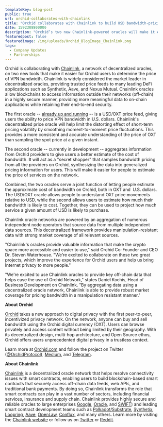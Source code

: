 ```yaml
---
templateKey: blog-post
public: true
url: orchid-collaborates-with-chainlink
title: "Orchid collaborates with Chainlink to build USD bandwidth-pricing oracles"
date: 1592308800000
description: "Orchid’s two new Chainlink-powered oracles will make it easier for people to understand the approximate U.S. dollar cost of VPN bandwidth"
featuredpost: false
featuredimage: /img/uploads/Orchid_BlogImage_Chainlink.png
tags:
  - Company Updates
  - Partnerships
---
```


Orchid is collaborating with [Chainlink](https://chain.link/), a network of decentralized oracles, on two new tools that make it easier for Orchid users to determine the price of VPN bandwidth. Chainlink is widely considered the market leader in decentralized oracles, providing trusted price feeds to many leading DeFi applications such as Synthetix, Aave, and Nexus Mutual. Chainlink oracles allow blockchains to access information outside their networks (off-chain) in a highly secure manner, providing more meaningful data to on-chain applications while retaining their end-to-end security.

The first oracle -- [already up and running](https://feeds.chain.link/) -- is a USD/OXT price feed, giving users the ability to price VPN bandwidth in U.S. dollars. Chainlink's decentralized price oracle will help limit the distorting effect of short-term pricing volatility by smoothing moment-to-moment price fluctuations. This provides a more consistent and accurate understanding of the price of OXT than sampling the spot price at a given instant.

The second oracle -- currently in development -- aggregates information from Orchid providers to give users a better estimate of the cost of bandwidth. It will act as a "secret shopper" that samples bandwidth pricing from all the providers on Orchid, synthesizing the data into generalized pricing information for users. This will make it easier for people to estimate the price of services on the network.

Combined, the two oracles serve a joint function of letting people estimate the approximate cost of bandwidth on Orchid, both in OXT and  U.S. dollars. The USD/OXT oracle allows people to understand OXT price movements relative to USD, while the second allows users to estimate how much their bandwidth is likely to cost. Together, they can be used to project how much service a given amount of USD is likely to purchase.

Chainlink oracle networks are powered by an aggregation of numerous independent node operators that source data from multiple independent data sources. This decentralized framework provides manipulation-resistant data with strong market coverage of all relevant sources.

"Chainlink's oracles provide valuable information that make the crypto space more accessible and easier to use," said Orchid Co-Founder and CEO Dr. Steven Waterhouse. "We're excited to collaborate on these two great projects, which improve the experience for Orchid users and help us bring Internet privacy to more people."

"We're excited to use Chainlink oracles to provide key off-chain data that helps ease the use of Orchid Network," states Daniel Kochis, Head of Business Development on Chainlink. "By aggregating data using a decentralized oracle network, Chainlink is able to provide robust market coverage for pricing bandwidth in a manipulation resistant manner."

**About Orchid**

[Orchid](https://www.orchid.com/) takes a new approach to digital privacy with the first peer-to-peer, incentivized privacy network. On the network, anyone can buy and sell bandwidth using the Orchid digital currency (OXT). Users can browse privately and access content without being limited by their geography. With its decentralized design, multi-hop architecture, and Open Source ethos, Orchid offers users unprecedented digital privacy in a trustless context.

Learn more at [Orchid.com](https://www.orchid.com/) and follow the project on Twitter ([@OrchidProtocol](https://twitter.com/orchidprotocol?lang=en)), [Medium](https://medium.com/orchid-labs), and [Telegram](https://www.t.me/OrchidOfficial).

**About Chainlink**

[Chainlink](https://chain.link) is a decentralized oracle network that helps resolve connectivity issues with smart contracts, enabling users to build blockchain-based smart contracts that securely access off-chain data feeds, web APIs, and traditional bank payments. By doing so, Chainlink transforms the role that smart contracts can play in a vast number of sectors, including financial services, insurance and supply chain. Chainlink provides highly secure and reliable oracles to large enterprises [Google](https://cloud.google.com/blog/products/data-analytics/building-hybrid-blockchain-cloud-applications-with-ethereum-and-google-cloud), [Oracle](https://www.forbes.com/sites/darrynpollock/2019/07/30/oracle-building-a-virtuous-cycle-of-innovation-with-start-ups-through-chainlink-and-blockchain/#34cfc294ffcc), and [SWIFT](https://create.smartcontract.com/sibos17)) and leading smart contract development teams such as [Polkadot/Substrate](https://medium.com/web3foundation/web3-foundation-and-chainlink-announce-collaboration-df55ed462a3a), [Synthetix](https://blog.synthetix.io/synthetix-and-chainlink/), [Loopring](https://medium.com/loopring-protocol/chainlink-and-loopring-collaborate-on-oracles-for-zkrollup-dex-protocol-c1c8094afc27), [Aave](https://medium.com/aave/the-aave-oracle-network-powered-by-chainlink-is-now-live-45bb8a5a8c4e), [OpenLaw](https://medium.com/@OpenLawOfficial/openlaw-teams-with-chainlink-to-bring-real-world-info-to-smart-contracts-4e7a3dac80a8), [Conflux](https://medium.com/@Confluxchain/conflux-partners-with-chainlink-to-enable-secure-connections-between-the-blockchain-and-75b2ae8ef176), and many others. Learn more by visiting the [Chainlink website](https://chain.link) or follow us on [Twitter](https://twitter.com/chainlink) or [Reddit](https://www.reddit.com/r/Chainlink/).